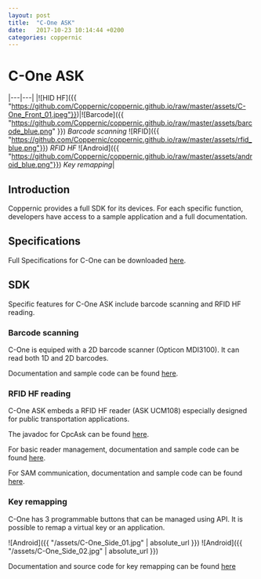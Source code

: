 ```yaml
---
layout: post
title:  "C-One ASK"
date:   2017-10-23 10:14:44 +0200
categories: coppernic
---
```


C-One ASK
=========
|---|---|
|![HID HF]({{ "https://github.com/Coppernic/coppernic.github.io/raw/master/assets/C-One_Front_01.jpeg"}})|![Barcode]({{ "https://github.com/Coppernic/coppernic.github.io/raw/master/assets/barcode_blue.png" }}) *Barcode scanning*
![RFID]({{ "https://github.com/Coppernic/coppernic.github.io/raw/master/assets/rfid_blue.png"}})  *RFID HF*
![Android]({{ "https://github.com/Coppernic/coppernic.github.io/raw/master/assets/android_blue.png"}}) *Key remapping*|

Introduction
------------

Coppernic provides a full SDK for its devices. For each specific function, developers have access to a sample application and a full documentation.

Specifications
--------------

Full Specifications for C-One can be downloaded [here](https://www.coppernic.fr/wp-content/uploads/Documentation/C-one/specification-c-one-fr.pdf).

SDK
---

Specific features for C-One ASK include barcode scanning and RFID HF reading.


### Barcode scanning

C-One is equiped with a 2D barcode scanner (Opticon MDI3100). It can read both 1D and 2D barcodes.

Documentation and sample code can be found [here](https://github.com/Coppernic/ScanSample).

 
### RFID HF reading

C-One ASK embeds a RFID HF reader (ASK UCM108) especially designed for public transportation applications.

The javadoc for CpcAsk can be found [here](https://github.com/Coppernic/coppernic.github.io/raw/master/assets/CpcAsk-3.0.0-javadoc.jar).

For basic reader management, documentation and sample code can be found [here](https://github.com/Coppernic/AskSample).

For SAM communication, documentation and sample code can be found [here](https://github.com/Coppernic/AskSamSample).


### Key remapping

C-One has 3 programmable buttons that can be managed using API. It is possible to remap a virtual key or an application.

![Android]({{ "/assets/C-One_Side_01.jpg" | absolute_url }}) ![Android]({{ "/assets/C-One_Side_02.jpg" | absolute_url }})

Documentation and source code for key remapping can be found [here](https://github.com/Coppernic/KeyRemappingSample)


